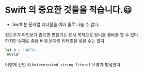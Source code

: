 # Swift 의 중요한 것들을 적습니다.😃

- Swift 는 문자열 리터럴을 여러 줄로 나눌 수 없다.

윈도우가 라인보다 좁으면 편집기는 표시 목적으로 랑니을 줄바꿈 할 수 있다.   
하지만 실제로 줄을 바꿔 문자열 리터럴을 넣을 수는 없다.   

```swift
let s = "Hello
 World"
```
이렇게 선언 시 ```Unterminated string literal```    오류가 발생한다.
